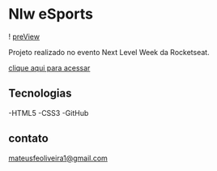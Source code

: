 # Nlw eSports

! [preView](./github/preview.png)

Projeto realizado no evento Next Level Week da Rocketseat.

[clique aqui para acessar](https://mateusfeoliveira.github.io/nlw-esports/)

## Tecnologias

-HTML5
-CSS3
-GitHub

## contato

mateusfeoliveira1@gmail.com